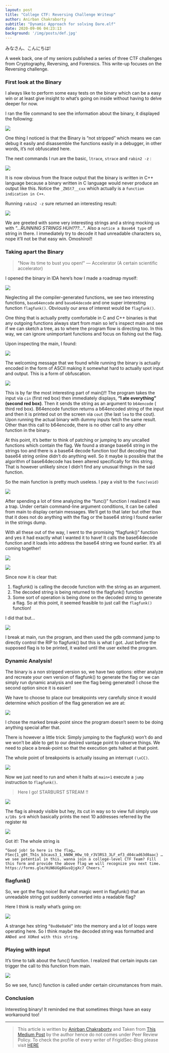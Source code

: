 ```yaml
---
layout: post
title: "College CTF: Reversing Challenge Writeup"
author: Anirban Chakraborty
subtitle: "Dynamic Approach for solving Dare.elf"
date: 2020-09-06 04:23:13 
background: '/img/posts/def.jpg'
---
```


みなさん、こんにちは!

A week back, one of my seniors published a series of three CTF challenges from Cryptography, Reversing, and Forensics. This write-up focuses on the Reversing challenge.

### First look at the Binary

I always like to perform some easy tests on the binary which can be a easy win or at least give insight to what’s going on inside without having to delve deeper for now.

I ran the file command to see the information about the binary, it displayed the following:

![](https://miro.medium.com/max/700/1*nLK8Dk8lcrQS1Jf8km1-6w.png)

One thing I noticed is that the Binary is “not stripped” which means we can debug it easily and disassemble the functions easily in a debugger, in other words, it’s not obfuscated here.

The next commands I run are the basic, `ltrace`, `strace` and `rabin2 -z` :

![](https://miro.medium.com/max/700/1*n0kQ20BkHjvYZMMUEq7xqg.png)

It is now obvious from the ltrace output that the binary is written in C++ language because a binary written in C language would never produce an output like this. Notice the `_ZNSt7__cxx` which actually is a `function indication in C++`.

Running `rabin2 -z` sure returned an interesting result:

![](https://miro.medium.com/max/700/1*906I0fnXIviRZImoxithXg.png)

We are greeted with some very interesting strings and a string mocking us with _"…RUNNING STRINGS HUH???…"_. Also a `notice a Base64 type` of string in there. I immediately try to decode it had unreadable characters so, nope it’ll not be that easy win. Omoshiroi!!

### Taking apart the Binary

> "Now its time to bust you open!" — Accelerator (A certain scientific accelerator)

I opened the binary in IDA here’s how I made a roadmap myself:

![](https://miro.medium.com/max/692/1*qubwZVaQgHeBUIQ6Wpk_dg.png)

Neglecting all the compiler-generated functions, we see two interesting functions, `base64encode` and `base64decode` and one super interesting function `flagfunk()`. Obviously our area of interest would be `flagfunk()`.

One thing that is actually pretty comfortable in C and C++ binaries is that any outgoing functions always start from main so let's inspect main and see if we can sketch a tree, as to where the program flow is directing too. In this way, we can ignore unimportant functions and focus on fishing out the flag.

Upon inspecting the main, I found:

![](https://miro.medium.com/max/448/1*vgO5tEcN-QZ-Ldb9Z5lRXg.png)

The welcoming message that we found while running the binary is actually encoded in the form of ASCII making it somewhat hard to actually spot input and output. This is a form of obfuscation.

![](https://miro.medium.com/max/700/1*MHCYEc7y9z368K7rOLuudA.png)

This is by far the most interesting part of main()!! The program takes the input via `cin` (first red box) then immediately displays, **“I ate everything” (second red box)**. Then it sends the string as an argument to `b64encode` ( third red box). B64encode function returns a b64encoded string of the input and then it is printed out on the screen via `cout` (the last `lea` to the cout). Upon running the actual binary with dummy inputs fetch the same result. Other than this call to b64encode, there is no other call to any other function in the binary.

At this point, it’s better to think of patching or jumping to any uncalled functions which contain the flag. We found a strange base64 string in the strings too and there is a base64 decode function too! But decoding that base64 string online didn’t do anything well. So it maybe is possible that the algorithm of base64decode has been altered specifically for this string. That is however unlikely since I didn’t find any unusual things in the said function.

So the main function is pretty much useless. I pay a visit to the `func(void)`

![](https://miro.medium.com/max/700/1*oNy3jXImOei6TaRVaTFJsA.png)

After spending a lot of time analyzing the “func()” function I realized it was a trap. Under certain command-line argument conditions, it can be called from main to display certain messages. We’ll get to that later but other than that it does not do anything with the flag or the base64 string I found earlier in the strings dump.

With all these out of the way, I went to the promising “flagfunk()” function and yes it had exactly what I wanted it to have! It calls the base64decode function and it loads into address the base64 string we found earlier. It’s all coming together!

![](https://miro.medium.com/max/623/1*GrmKwMcZwQiEHaFAl5WBuA.png)

![](https://miro.medium.com/max/700/1*RUTksLz7CJ5An6hcRkN8TQ.png)

Since now it is clear that:

1. flagfunk() is calling the decode function with the string as an argument.
2. The decoded string is being returned to the flagfunk() function
3. Some sort of operation is being done on the decoded string to generate a flag. So at this point, it seemed feasible to just call the `flagfunk()` function!

I did that but…

![](https://miro.medium.com/max/627/1*r_l3HVoOyJgXfiDYDP5xGw.png)

I break at main, run the program, and then used the gdb command jump to directly control the RIP to flagfunk() but this is what I got. Just before the supposed flag is to be printed, it waited until the user exited the program.

### Dynamic Analysis!

The binary is a non stripped version so, we have two options: either analyze and recreate your own version of flagfunk() to generate the flag or we can simply run dynamic analysis and see the flag being generated! I chose the second option since it is easier!

We have to choose to place our breakpoints very carefully since it would determine which position of the flag generation we are at:

![](https://miro.medium.com/max/700/1*EIjXa3k79EsMawFxzW4MBw.png)

I chose the marked break-point since the program doesn’t seem to be doing anything special after that.

There is however a little trick: Simply jumping to the flagfunk() won’t do and we won’t be able to get to our desired vantage point to observe things. We need to place a break-point so that the execution gets halted at that point.

The whole point of breakpoints is actually issuing an interrupt `(\xCC)`.

![](https://miro.medium.com/max/689/1*bMOhXH4KMxF7YTrRFIUHQQ.png)


Now we just need to run and when it halts at `main+1` execute a `jump` instruction to `flagfunk()`.

> Here I go! STARBURST STREAM !!

![](https://miro.medium.com/max/700/1*i_xBdeLINSS2wyCmthfB3w.png)

The flag is already visible but hey, its cut in way so to view full simply use `x/10s $r8` which basically prints the next 10 addresses referred by the register `R8`

![](https://miro.medium.com/max/700/1*AfPU7jnZufdheg19_hA_AA.png)

Got it!: The whole string is

```
“Good job! So here is the flag… FSec{1_g0t_Th1s_b3caus3_1_kN0W_H0w_t0_r3V3RS3_3LF_ef3_d04cad63d0aac} … we see potential in this. wanna join a college-level CTF Team? Fill this form and provide the above flag we will recognize you next time. https://forms.gle/HiN6UGg8GusQjgXc7 Cheers.”

```

### flagfunk()

So, we got the flag noice! But what magic went in flagfunk() that an unreadable string got suddenly converted into a readable flag?

Here I think is really what’s going on:

![](https://miro.medium.com/max/700/1*6xLp7jPT7L7j6PMT6uYSFA.png)

A strange hex string `“0xd0e0a0d”` into the memory and a lot of loops were operating here. So I think maybe the decoded string was formatted and `ANDed and XORed with this string`.

### Playing with input

It’s time to talk about the func() function. I realized that certain inputs can trigger the call to this function from main.

![](https://miro.medium.com/max/700/1*ydkNxnjTnINr1iYvtknfKw.png)

So we see, func() function is called under certain circumstances from main.

### Conclusion

Interesting binary! It reminded me that sometimes things have an easy workaround too!

---
> This article is written by [Anirban Chakraborty]() and Taken from [This Medium Post](https://medium.com/@anir08/college-ctf-reversing-challenge-17f090dfe5dc) by the author hence do not comes under Peer Review Policy. To check the profile of every writer of FrigidSec-Blog please visit [HERE](https://github.com/FrigidSec/blog/tree/master/Writers)
